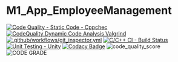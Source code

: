 # M1_App_EmployeeManagement

[![Code Quality - Static Code - Cppchec](https://github.com/RAshwin990/M1_App_Employee_Management/actions/workflows/c-cpp.yml/badge.svg)](https://github.com/RAshwin990/M1_App_Employee_Management/actions/workflows/c-cpp.yml)
[![CodeQuality Dynamic Code Analysis Valgrind](https://github.com/RAshwin990/M1_App_Employee_Management/actions/workflows/valgrind.yml/badge.svg)](https://github.com/RAshwin990/M1_App_Employee_Management/actions/workflows/valgrind.yml)
[![.github/workflows/git_inspector.yml](https://github.com/RAshwin990/M1_App_Employee_Management/actions/workflows/git_inspector.yml/badge.svg)](https://github.com/RAshwin990/M1_App_Employee_Management/actions/workflows/git_inspector.yml)
[![C/C++ CI - Build Status](https://github.com/RAshwin990/M1_App_Employee_Management/actions/workflows/linux.yml/badge.svg)](https://github.com/RAshwin990/M1_App_Employee_Management/actions/workflows/linux.yml)
[![Unit Testing - Unity](https://github.com/RAshwin990/M1_App_Employee_Management/actions/workflows/unity.yml/badge.svg)](https://github.com/RAshwin990/M1_App_Employee_Management/actions/workflows/unity.yml)
[![Codacy Badge](https://app.codacy.com/project/badge/Grade/aceab853717b47bdb2788e03623ba118)](https://www.codacy.com/gh/RAshwin990/M1_App_Employee_Management/dashboard?utm_source=github.com&amp;utm_medium=referral&amp;utm_content=RAshwin990/M1_App_Employee_Management&amp;utm_campaign=Badge_Grade)
![code_quality_score](https://api.codiga.io/project/30002/score/svg)
![CODE GRADE](https://api.codiga.io/project/30002/status/svg)
